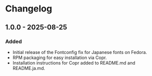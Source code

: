# Changelog

## 1.0.0 - 2025-08-25

### Added

- Initial release of the Fontconfig fix for Japanese fonts on Fedora.
- RPM packaging for easy installation via Copr.
- Installation instructions for Copr added to README.md and README.ja.md.

